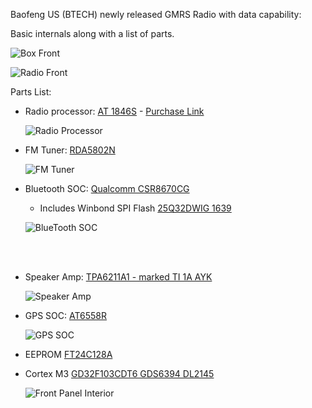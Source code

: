 Baofeng US (BTECH) newly released GMRS Radio with data capability:

Basic internals along with a list of parts.


![Box Front](https://github.com/JKI757/GMRS-PRO-Teardown/blob/master/Photos/IMG_0848.jpeg?raw=true "Box Front") 

![Radio Front](https://github.com/JKI757/GMRS-PRO-Teardown/blob/master/Photos/IMG_0902.jpeg?raw=true "Radio Front") 

Parts List:

- Radio processor:  [AT 1846S](https://img.ozdisan.com/ETicaret_Dosya/500549_6108302.pdf) - [Purchase Link](https://www.amazon.com/1pcs-RDA1846S-1846S-AT1846S-QFN32/dp/B07NTZWF86)

    ![Radio Processor](https://github.com/JKI757/GMRS-PRO-Teardown/blob/master/Photos/IMG_0890.jpeg?raw=true "Radio Processor")

- FM Tuner: [RDA5802N](http://www.czwtech.com/uploadfile/cfile/2013417144532916.pdf)


    ![FM Tuner](https://github.com/JKI757/GMRS-PRO-Teardown/blob/master/Photos/IMG_0895.jpeg?raw=true "FM Tuner")
  
- Bluetooth SOC:  [Qualcomm CSR8670CG](https://www.qualcomm.com/products/application/audio/csr8670)
    - Includes Winbond SPI Flash [25Q32DWIG 1639](https://www.winbond.com/hq/product/code-storage-flash-memory/serial-nor-flash/?__locale=en)
  
    ![BlueTooth SOC](https://github.com/JKI757/GMRS-PRO-Teardown/blob/master/Photos/IMG_0889.jpeg?raw=true "BlueTooth SOC")
<br>
<br>

-  Speaker Amp:  [TPA6211A1 - marked TI 1A AYK](https://www.ti.com/lit/ds/symlink/tpa6211a1.pdf?ts=1659835053596&ref_url=https%253A%252F%252Fwww.google.com%252F)

    ![Speaker Amp](https://github.com/JKI757/GMRS-PRO-Teardown/blob/master/Photos/IMG_0891.jpeg?raw=true "Speaker Amp")
  
- GPS SOC:  [AT6558R](https://shop.m5stack.com/products/mini-gps-bds-unit)
  
    ![GPS SOC](https://github.com/JKI757/GMRS-PRO-Teardown/blob/master/Photos/IMG_0900.jpeg?raw=true "GPS SOC")


- EEPROM [FT24C128A](https://www.digikey.com/en/products/detail/fremont-micro-devices-ltd/FT24C128A-EDR-B/7795358)

- Cortex M3 [GD32F103CDT6 GDS6394 DL2145](https://www.gigadevice.com/products/microcontrollers/gd32/arm-cortex-m3/mainstream-line/gd32f103-series/ )

  ![Front Panel Interior](https://github.com/JKI757/GMRS-PRO-Teardown/blob/master/Photos/IMG_0874.jpeg?raw=true "Front Panel Interior")
